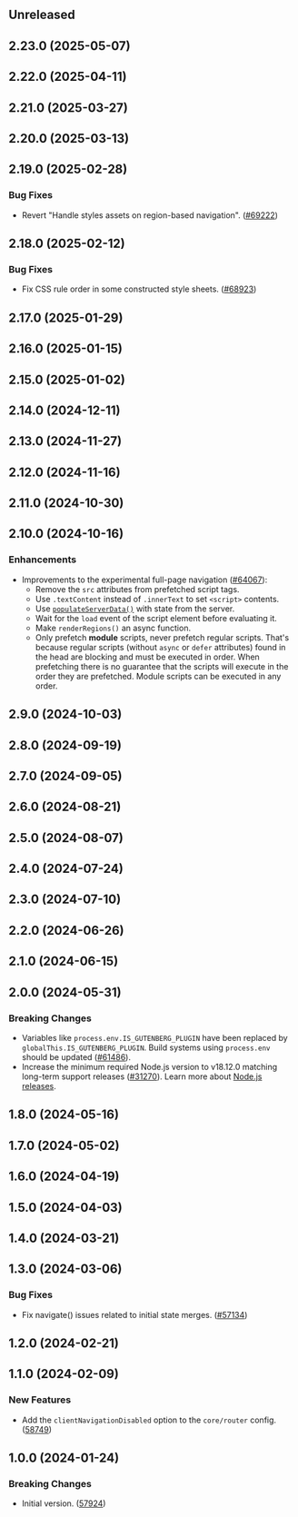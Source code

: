 <!-- Learn how to maintain this file at https://github.com/WordPress/gutenberg/tree/HEAD/packages#maintaining-changelogs. -->

## Unreleased

## 2.23.0 (2025-05-07)

## 2.22.0 (2025-04-11)

## 2.21.0 (2025-03-27)

## 2.20.0 (2025-03-13)

## 2.19.0 (2025-02-28)

### Bug Fixes

-   Revert "Handle styles assets on region-based navigation". ([#69222](https://github.com/WordPress/gutenberg/pull/69222))

## 2.18.0 (2025-02-12)

### Bug Fixes

-   Fix CSS rule order in some constructed style sheets. ([#68923](https://github.com/WordPress/gutenberg/pull/68923))

## 2.17.0 (2025-01-29)

## 2.16.0 (2025-01-15)

## 2.15.0 (2025-01-02)

## 2.14.0 (2024-12-11)

## 2.13.0 (2024-11-27)

## 2.12.0 (2024-11-16)

## 2.11.0 (2024-10-30)

## 2.10.0 (2024-10-16)

### Enhancements

-   Improvements to the experimental full-page navigation ([#64067](https://github.com/WordPress/gutenberg/pull/64067)):
    -   Remove the `src` attributes from prefetched script tags.
    -   Use `.textContent` instead of `.innerText` to set `<script>` contents.
    -   Use [`populateServerData()`](https://github.com/WordPress/gutenberg/blob/9671329c386d2b743f14ef314823fbf915366ebd/packages/interactivity/src/store.ts#L269) with state from the server.
    -   Wait for the `load` event of the script element before evaluating it.
    -   Make `renderRegions()` an async function.
    -   Only prefetch **module** scripts, never prefetch regular scripts. That's because regular scripts (without `async` or `defer` attributes) found in the head are blocking and must be executed in order. When prefetching there is no guarantee that the scripts will execute in the order they are prefetched. Module scripts can be executed in any order.

## 2.9.0 (2024-10-03)

## 2.8.0 (2024-09-19)

## 2.7.0 (2024-09-05)

## 2.6.0 (2024-08-21)

## 2.5.0 (2024-08-07)

## 2.4.0 (2024-07-24)

## 2.3.0 (2024-07-10)

## 2.2.0 (2024-06-26)

## 2.1.0 (2024-06-15)

## 2.0.0 (2024-05-31)

### Breaking Changes

-   Variables like `process.env.IS_GUTENBERG_PLUGIN` have been replaced by `globalThis.IS_GUTENBERG_PLUGIN`. Build systems using `process.env` should be updated ([#61486](https://github.com/WordPress/gutenberg/pull/61486)).
-   Increase the minimum required Node.js version to v18.12.0 matching long-term support releases ([#31270](https://github.com/WordPress/gutenberg/pull/61930)). Learn more about [Node.js releases](https://nodejs.org/en/about/previous-releases).

## 1.8.0 (2024-05-16)

## 1.7.0 (2024-05-02)

## 1.6.0 (2024-04-19)

## 1.5.0 (2024-04-03)

## 1.4.0 (2024-03-21)

## 1.3.0 (2024-03-06)

### Bug Fixes

-   Fix navigate() issues related to initial state merges. ([#57134](https://github.com/WordPress/gutenberg/pull/57134))

## 1.2.0 (2024-02-21)

## 1.1.0 (2024-02-09)

### New Features

-   Add the `clientNavigationDisabled` option to the `core/router` config. ([58749](https://github.com/WordPress/gutenberg/pull/58749))

## 1.0.0 (2024-01-24)

### Breaking Changes

-   Initial version. ([57924](https://github.com/WordPress/gutenberg/pull/57924))
